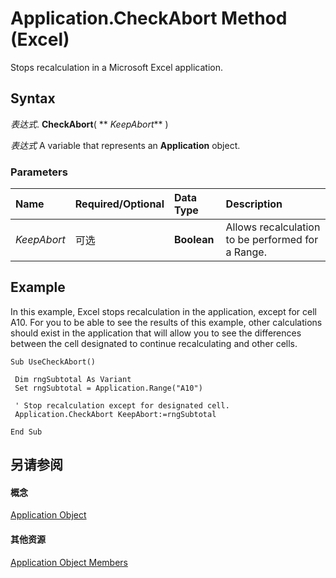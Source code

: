 
# Application.CheckAbort Method (Excel)

Stops recalculation in a Microsoft Excel application.


## Syntax

 _表达式_. **CheckAbort**( ** _KeepAbort_** )

 _表达式_ A variable that represents an **Application** object.


### Parameters



|**Name**|**Required/Optional**|**Data Type**|**Description**|
|:-----|:-----|:-----|:-----|
| _KeepAbort_|可选|**Boolean**|Allows recalculation to be performed for a Range.|

## Example

In this example, Excel stops recalculation in the application, except for cell A10. For you to be able to see the results of this example, other calculations should exist in the application that will allow you to see the differences between the cell designated to continue recalculating and other cells.


```
Sub UseCheckAbort() 
 
 Dim rngSubtotal As Variant 
 Set rngSubtotal = Application.Range("A10") 
 
 ' Stop recalculation except for designated cell. 
 Application.CheckAbort KeepAbort:=rngSubtotal 
 
End Sub
```


## 另请参阅


#### 概念


[Application Object](19b73597-5cf9-4f56-8227-b5211f657f6f.md)
#### 其他资源


[Application Object Members](http://msdn.microsoft.com/library/4cb9ca42-8d07-cc9c-2d80-4eb9a5921e1e%28Office.15%29.aspx)